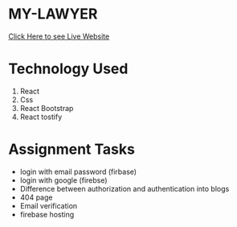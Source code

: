 # MY-LAWYER

[ Click Here to see Live Website](https://my-lawyer-f9831.firebaseapp.com/)

# Technology Used

1. React
1. Css
1. React Bootstrap
1. React tostify

# Assignment Tasks

- login with email password (firbase)
- login with google (firebse)
- Difference between authorization and authentication into blogs
- 404 page
- Email verification
- firebase hosting
